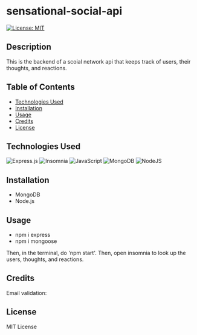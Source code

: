 # sensational-social-api

[![License: MIT](https://img.shields.io/badge/License-MIT-yellow.svg)](https://opensource.org/licenses/MIT)

## Description

This is the backend of a scoial network api that keeps track of users, their thoughts, and reactions.

## Table of Contents

- [Technologies Used](#technologies-used)
- [Installation](#installation)
- [Usage](#usage)
- [Credits](#credits)
- [License](#license)

## Technologies Used

![Express.js](https://img.shields.io/badge/express.js-%23404d59.svg?style=for-the-badge&logo=express&logoColor=%2361DAFB) ![Insomnia](https://img.shields.io/badge/Insomnia-black?style=for-the-badge&logo=insomnia&logoColor=5849BE) ![JavaScript](https://img.shields.io/badge/javascript-%23323330.svg?style=for-the-badge&logo=javascript&logoColor=%23F7DF1E) ![MongoDB](https://img.shields.io/badge/MongoDB-%234ea94b.svg?style=for-the-badge&logo=mongodb&logoColor=white) ![NodeJS](https://img.shields.io/badge/node.js-6DA55F?style=for-the-badge&logo=node.js&logoColor=white)

## Installation

- MongoDB
- Node.js

## Usage

- npm i express
- npm i mongoose

Then, in the terminal, do 'npm start'. Then, open insomnia to look up the users, thoughts, and reactions.

## Credits

Email validation:

## License

MIT License
